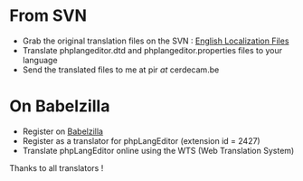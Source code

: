 # From SVN #

  * Grab the original translation files on the SVN : [English Localization Files](http://phplangeditor.googlecode.com/svn/trunk/chrome/locale/en-US/)
  * Translate phplangeditor.dtd and phplangeditor.properties files to your language
  * Send the translated files to me at pir _at_ cerdecam.be

# On Babelzilla #

  * Register on [Babelzilla](http://www.babelzilla.org/)
  * Register as a translator for phpLangEditor (extension id = 2427)
  * Translate phpLangEditor online using the WTS (Web Translation System)

Thanks to all translators !
